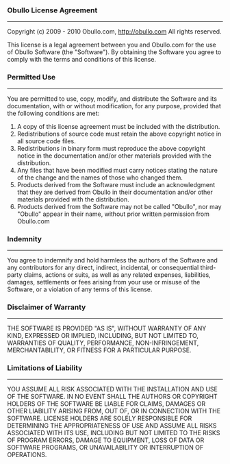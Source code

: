 ### Obullo License Agreement <a name="obullo-license-agreement"></a>

------

Copyright (c) 2009 - 2010 Obullo.com, http://obullo.com All rights reserved.

This license is a legal agreement between you and Obullo.com for the use of Obullo Software (the "Software"). By obtaining the Software you agree to comply with the terms and conditions of this license.

### Permitted Use

------

You are permitted to use, copy, modify, and distribute the Software and its documentation, with or without modification, for any purpose, provided that the following conditions are met:
1. A copy of this license agreement must be included with the distribution.
2. Redistributions of source code must retain the above copyright notice in all source code files.
3. Redistributions in binary form must reproduce the above copyright notice in the documentation and/or other materials provided with the distribution.
4. Any files that have been modified must carry notices stating the nature of the change and the names of those who changed them.
5. Products derived from the Software must include an acknowledgment that they are derived from Obullo in their documentation and/or other materials provided with the distribution.
6. Products derived from the Software may not be called "Obullo", nor may "Obullo" appear in their name, without prior written permission from Obullo.com

### Indemnity

------

You agree to indemnify and hold harmless the authors of the Software and any contributors for any direct, indirect, incidental, or consequential third-party claims, actions or suits, as well as any related expenses, liabilities, damages, settlements or fees arising from your use or misuse of the Software, or a violation of any terms of this license.

### Disclaimer of Warranty

------

THE SOFTWARE IS PROVIDED "AS IS", WITHOUT WARRANTY OF ANY KIND, EXPRESSED OR IMPLIED, INCLUDING, BUT NOT LIMITED TO, WARRANTIES OF QUALITY, PERFORMANCE, NON-INFRINGEMENT, MERCHANTABILITY, OR FITNESS FOR A PARTICULAR PURPOSE.

### Limitations of Liability

------

YOU ASSUME ALL RISK ASSOCIATED WITH THE INSTALLATION AND USE OF THE SOFTWARE. IN NO EVENT SHALL THE AUTHORS OR COPYRIGHT HOLDERS OF THE SOFTWARE BE LIABLE FOR CLAIMS, DAMAGES OR OTHER LIABILITY ARISING FROM, OUT OF, OR IN CONNECTION WITH THE SOFTWARE. LICENSE HOLDERS ARE SOLELY RESPONSIBLE FOR DETERMINING THE APPROPRIATENESS OF USE AND ASSUME ALL RISKS ASSOCIATED WITH ITS USE, INCLUDING BUT NOT LIMITED TO THE RISKS OF PROGRAM ERRORS, DAMAGE TO EQUIPMENT, LOSS OF DATA OR SOFTWARE PROGRAMS, OR UNAVAILABILITY OR INTERRUPTION OF OPERATIONS.